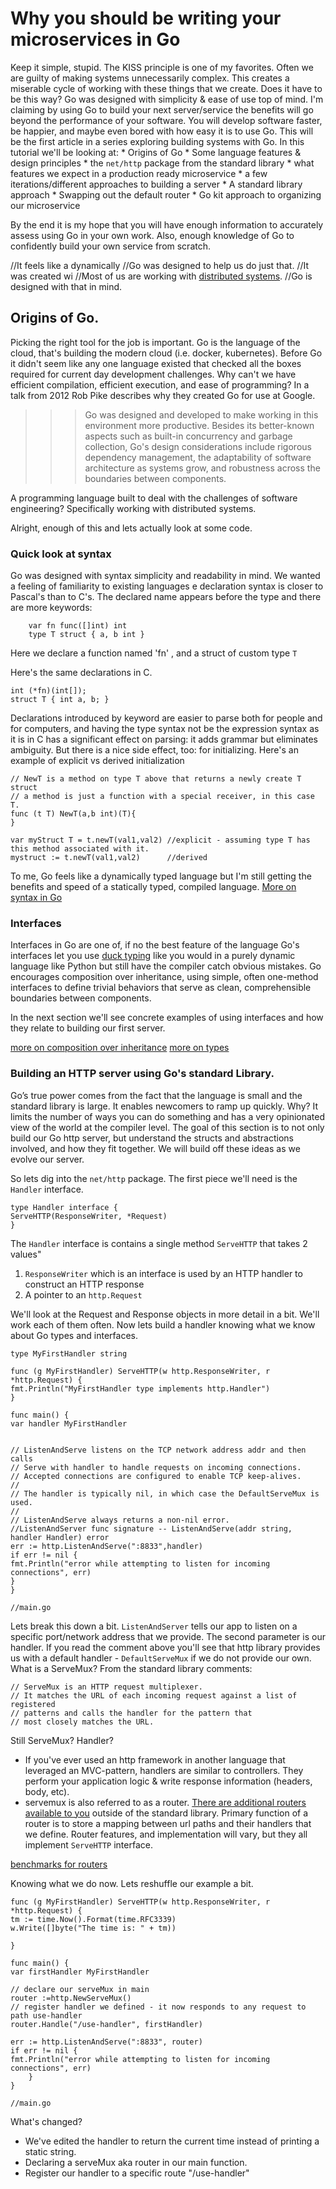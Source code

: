 # Why you should be writing your microservices in Go
Keep it simple, stupid. The KISS principle is one of my favorites. Often we are guilty of making systems unnecessarily
complex. This creates a miserable cycle of working with these things that we create. Does it have to be this way?
Go was designed with simplicity & ease of use top of mind. I'm claiming by using Go to build your next server/service
the benefits will go beyond the performance of your software. You will develop software faster, be happier, and maybe
even bored with how easy it is to use Go. This will be the first article in a series exploring building systems with Go.
In this tutorial we'll be looking at:
    * Origins of Go
    * Some language features & design principles
    * the `net/http` package from the standard library
    * what features we expect in a production ready microservice
    * a few iterations/different approaches to building a server
        * A standard library approach
        * Swapping out the default router
        * Go kit approach to organizing our microservice

By the end it is my hope that you will have enough information to accurately assess using Go in your own work. Also,
enough knowledge of Go to confidently build your own service from scratch.

//It feels like a dynamically
//Go was designed to help us do just that.
//It was created wi
//Most of us are working with [distributed systems](/#:~:text=Distributed%20System%20-%20Definition,order%20to%20achieve%20common%20goals.).
//Go is designed with that in mind.


## Origins of Go.
Picking the right tool for the job is important. Go is the language of the cloud, that's building the modern cloud
(i.e. docker, kubernetes). Before Go it didn't seem like any one language existed that checked all the boxes
required for current day development challenges. Why can't we have efficient compilation,
efficient execution, and ease of programming? In a talk from 2012 Rob Pike describes why they created Go for use at Google.
>>> Go was designed and developed to make working in this environment more productive. Besides its better-known aspects
such as built-in concurrency and garbage collection, Go's design considerations include rigorous dependency management,
the adaptability of software architecture as systems grow, and robustness across the boundaries between components.

A programming language built to deal with the challenges of software engineering? Specifically working with distributed
systems.

Alright, enough of this and lets actually look at some code.

### Quick look at syntax
Go was designed with syntax simplicity and readability in mind. We wanted a feeling of familiarity to existing languages
e declaration syntax is closer to Pascal's than to C's. The declared name appears before
the type and there are more keywords:
```
    var fn func([]int) int
    type T struct { a, b int }
```
Here we declare a function named 'fn' , and a struct of custom type `T`

Here's the same declarations in C.
```
int (*fn)(int[]);
struct T { int a, b; }
```
Declarations introduced by keyword are easier to parse both for people and for computers, and having the type syntax
not be the expression syntax as it is in C has a significant effect on parsing: it adds grammar but eliminates ambiguity.
But there is a nice side effect, too: for initializing.
Here's an example of explicit vs derived initialization
```
// NewT is a method on type T above that returns a newly create T struct
// a method is just a function with a special receiver, in this case T.
func (t T) NewT(a,b int)(T){
}

var myStruct T = t.newT(val1,val2) //explicit - assuming type T has this method associated with it.
mystruct := t.newT(val1,val2)      //derived
```

To me, Go feels like a dynamically typed language but I'm still getting the benefits and speed of a statically typed,
compiled language.
[More on syntax in Go](https://go.dev/blog/declaration-syntax)


### Interfaces
Interfaces in Go are one of, if no the best feature of the language
Go's interfaces let you use [duck typing](https://en.wikipedia.org/wiki/Duck_typing) like you would in a purely dynamic
language like Python but still have the compiler catch obvious mistakes. Go encourages composition over inheritance,
using simple, often one-method interfaces to define trivial behaviors that serve as clean, comprehensible
boundaries between components.

In the next section we'll see concrete examples of using interfaces and how they relate to building our first server.

[more on composition over inheritance](https://go.dev/talks/2012/splash.article#TOC_15.)
[more on types](https://go.dev/doc/faq#types)

### Building an HTTP server using Go's standard Library.
Go’s true power comes from the fact that the language is small and the standard library is large. It enables newcomers
to ramp up quickly. Why? It limits the number of ways you can do something and has a very opinionated view of the world
at the compiler level.
The goal of this section is to not only build our Go http server, but understand the structs and abstractions involved,
and how they fit together. We will build off these ideas as we evolve our server.

So lets dig into the `net/http` package. The first piece we'll need is the `Handler` interface.

```
type Handler interface {
ServeHTTP(ResponseWriter, *Request)
}
```

The `Handler` interface is contains a single method `ServeHTTP` that takes 2 values"
 1. `ResponseWriter` which is an interface is used by an HTTP handler to construct an HTTP response
 2. A pointer to an `http.Request`

We'll look at the Request and Response objects in more detail in a bit. We'll work each of them often.
Now lets build a handler knowing what we know about Go types and interfaces.

```
type MyFirstHandler string

func (g MyFirstHandler) ServeHTTP(w http.ResponseWriter, r *http.Request) {
fmt.Println("MyFirstHandler type implements http.Handler")
}

func main() {
var handler MyFirstHandler


// ListenAndServe listens on the TCP network address addr and then calls
// Serve with handler to handle requests on incoming connections.
// Accepted connections are configured to enable TCP keep-alives.
//
// The handler is typically nil, in which case the DefaultServeMux is used.
//
// ListenAndServe always returns a non-nil error.
//ListenAndServer func signature -- ListenAndServe(addr string, handler Handler) error
err := http.ListenAndServe(":8833",handler)
if err != nil {
fmt.Println("error while attempting to listen for incoming connections", err)
}
}

//main.go
```

Lets break this down a bit. `ListenAndServer` tells our app to listen on a specific port/network address that we provide.
The second parameter is our handler. If you read the comment above you'll see that http library provides us with a default
handler - `DefaultServeMux` if we do not provide our own. What is a ServeMux? From the standard library comments:

```
// ServeMux is an HTTP request multiplexer.
// It matches the URL of each incoming request against a list of registered
// patterns and calls the handler for the pattern that
// most closely matches the URL.

```
Still ServeMux? Handler?
* If you've ever used an http framework in another language that leveraged an MVC-pattern, handlers are similar to controllers.
They perform your application logic & write response information (headers, body, etc).
* servemux is also referred to as a router. [There are additional routers available to you](https://benhoyt.com/writings/go-routing/)
outside of the standard library. Primary function of a router is to store a mapping between url paths and their handlers
that we define. Router features, and implementation will vary, but they all implement `ServeHTTP` interface.

[benchmarks for routers](https://github.com/julienschmidt/go-http-routing-benchmark)

Knowing what we do now. Lets reshuffle our example a bit.


```
func (g MyFirstHandler) ServeHTTP(w http.ResponseWriter, r *http.Request) {
tm := time.Now().Format(time.RFC3339)
w.Write([]byte("The time is: " + tm))

}

func main() {
var firstHandler MyFirstHandler

// declare our serveMux in main
router :=http.NewServeMux()
// register handler we defined - it now responds to any request to path use-handler
router.Handle("/use-handler", firstHandler)

err := http.ListenAndServe(":8833", router)
if err != nil {
fmt.Println("error while attempting to listen for incoming connections", err)
    }
}

//main.go
```
What's changed?

* We've edited the handler to return the current time instead of printing a static string.
* Declaring a serveMux aka router in our main function.
* Register our handler to a specific route "/use-handler"








